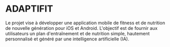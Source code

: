 # ADAPTIFIT
Le projet vise à développer une application mobile de fitness et de nutrition de nouvelle génération pour iOS et Android. L'objectif est de fournir aux utilisateurs un plan d'entraînement et de nutrition simple, hautement personnalisé et généré par une intelligence artificielle (IA).
